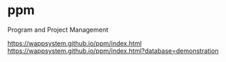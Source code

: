# ppm
Program and Project Management

https://wappsystem.github.io/ppm/index.html  
https://wappsystem.github.io/ppm/index.html?database=demonstration  
